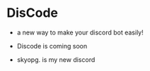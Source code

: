 # DisCode
- a new way to make your discord bot easily!

- Discode is coming soon
- skyopg. is my new discord
